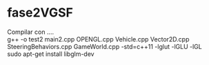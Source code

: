 # fase2VGSF
Compilar con .... <br />
g++ -o test2 main2.cpp OPENGL.cpp Vehicle.cpp Vector2D.cpp SteeringBehaviors.cpp GameWorld.cpp -std=c++11 -lglut -lGLU -lGL <br />
sudo apt-get install libglm-dev
